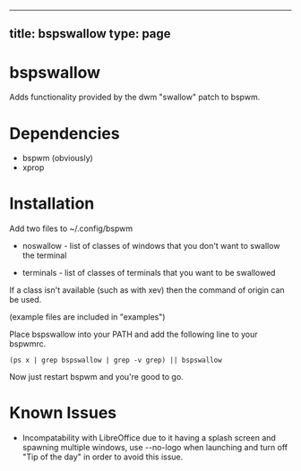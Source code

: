 
---
title: bspswallow
type: page
---
# bspswallow
Adds functionality provided by the dwm "swallow" patch to bspwm.

# Dependencies

* bspwm (obviously)
* xprop

# Installation
Add two files to ~/.config/bspwm

* noswallow - list of classes of windows that you don't want to swallow the terminal

* terminals - list of classes of terminals that you want to be swallowed

If a class isn't available (such as with xev) then the command of origin can be used.

(example files are included in "examples")

Place bspswallow into your PATH and add the following line to your bspwmrc.

```
(ps x | grep bspswallow | grep -v grep) || bspswallow
```

Now just restart bspwm and you're good to go.

# Known Issues

* Incompatability with LibreOffice due to it having a splash screen and spawning multiple windows, use --no-logo when launching and turn off "Tip of the day" in order to avoid this issue.
